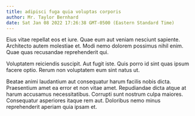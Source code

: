 ```yaml
---
title: adipisci fuga quia voluptas corporis
author: Mr. Taylor Bernhard
date: Sat Jan 08 2022 17:26:38 GMT-0500 (Eastern Standard Time)
---
```

Eius vitae repellat eos et iure. Quae eum aut veniam nesciunt sapiente. Architecto autem molestiae et. Modi nemo dolorem possimus nihil enim. Quae quas recusandae reprehenderit qui.

 Voluptatem reiciendis suscipit. Aut fugit iste. Quis porro id sint quas ipsum facere optio. Rerum non voluptatem eum sint natus ut.

 Beatae animi laudantium aut consequatur harum facilis nobis dicta. Praesentium amet ea error et non vitae amet. Repudiandae dicta atque at harum accusamus necessitatibus. Corrupti sunt nostrum culpa maiores. Consequatur asperiores itaque rem aut. Doloribus nemo minus reprehenderit aperiam quia ipsam et.